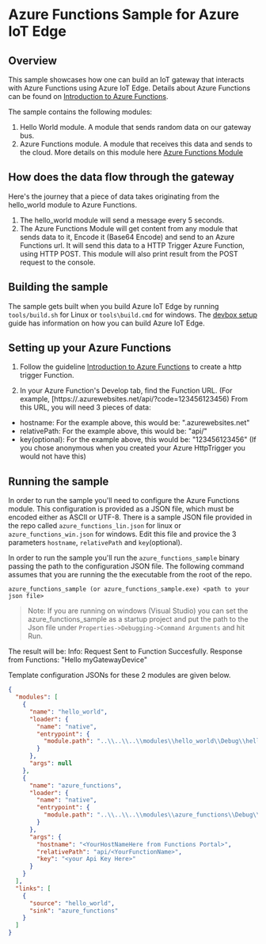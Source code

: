 Azure Functions Sample for Azure IoT Edge
=========================================

Overview
--------

This sample showcases how one can build an IoT gateway that interacts with Azure Functions using Azure IoT Edge. 
Details about Azure Functions can be found on [Introduction to Azure Functions](https://azure.microsoft.com/en-us/blog/introducing-azure-functions/).

The sample contains the following modules:

  1. Hello World module. A module that sends random data on our gateway bus.
  2. Azure Functions module. A module that receives this data and sends to the cloud. More details on this module here [Azure Functions Module](../../modules/azure_functions/devdoc/azure_functions.md)
  
How does the data flow through the gateway
------------------------------------------
Here's the journey that a piece of data takes originating from the hello_world module to Azure Functions.

  1. The hello_world module will send a message every 5 seconds.
  2. The Azure Functions Module will get content from any module that sends data to it, Encode it (Base64 Encode) and send to an Azure Functions url. 
  It will send this data to a HTTP Trigger Azure Function, using HTTP POST. This module will also print result from the POST request to the console.

Building the sample
-------------------

The sample gets built when you build Azure IoT Edge by running `tools/build.sh` for Linux or `tools\build.cmd` for windows.  The
[devbox setup](../../doc/devbox_setup.md) guide has information on how you can build Azure IoT Edge.

Setting up your Azure Functions
-------------------------------

1. Follow the guideline [Introduction to Azure Functions](https://azure.microsoft.com/en-us/blog/introducing-azure-functions/) to create a
http trigger Function. 

2. In your Azure Function's Develop tab, find the Function URL.  (For example, [https://<yourFunctionsHost>.azurewebsites.net/api/<your FunctionName>?code=123456123456) From this URL, you will need 3 pieces of data:
* hostname: For the example above, this would be: "<yourFunctionsHost>.azurewebsites.net"
* relativePath: For the example above, this would be: "api/<your FunctionName>"
* key(optional): For the example above, this would be: "123456123456" (If you chose anonymous when you created your Azure HttpTrigger you would not have this)

Running the sample
------------------

In order to run the sample you'll need to configure the Azure Functions module.
This configuration is provided as a JSON file, which must be encoded either as ASCII or UTF-8. There is a sample JSON file
provided in the repo called `azure_functions_lin.json` for linux or `azure_functions_win.json` for windows.
Edit this file and provice the 3 parameters `hostname`, `relativePath` and `key`(optional).

In order to run the sample you'll run the `azure_functions_sample` binary passing the
path to the configuration JSON file. The following command assumes that you are
running the the executable from the root of the repo.

```
azure_functions_sample (or azure_functions_sample.exe) <path to your json file>
```
>Note: If you are running on windows (Visual Studio) you can set the azure_functions_sample as a startup project and put the path to the Json file under `Properties->Debugging->Command Arguments` and hit Run.

The result will be: 
Info: Request Sent to Function Succesfully. Response from Functions: "Hello myGatewayDevice"

Template configuration JSONs for these 2 modules are given below. 

```json
{
  "modules": [
    {
      "name": "hello_world",
      "loader": {
        "name": "native",
        "entrypoint": {
          "module.path": "..\\..\\..\\modules\\hello_world\\Debug\\hello_world.dll"
        }
      },
      "args": null
    },
    {
      "name": "azure_functions",
      "loader": {
        "name": "native",
        "entrypoint": {
          "module.path": "..\\..\\..\\modules\\azure_functions\\Debug\\azure_functions.dll"
        }
      },
      "args": {
        "hostname": "<YourHostNameHere from Functions Portal>",
        "relativePath": "api/<YourFunctionName>",
        "key": "<your Api Key Here>"
      }
    }
  ],
  "links": [
    {
      "source": "hello_world",
      "sink": "azure_functions"
    }
  ]
}
```
